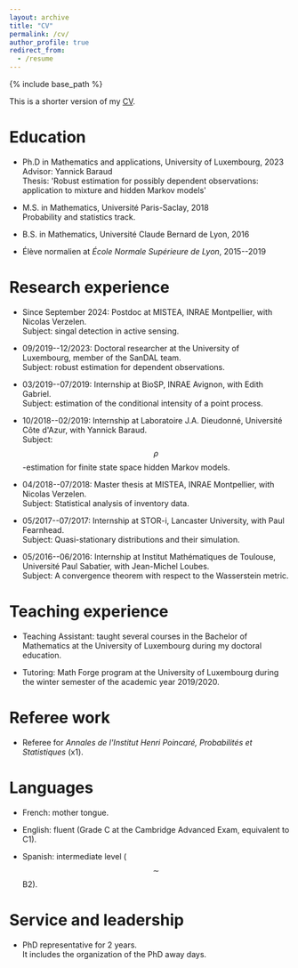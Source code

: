 ```yaml
---
layout: archive
title: "CV"
permalink: /cv/
author_profile: true
redirect_from:
  - /resume
---
```


{% include base_path %}

This is a shorter version of my [CV](/files/CV_LECESTRE.pdf).

Education
=====

* Ph.D in Mathematics and applications, University of Luxembourg, 2023\
  Advisor: Yannick Baraud\
  Thesis: 'Robust estimation for possibly dependent observations: application to mixture and hidden Markov models'
  
* M.S. in Mathematics, Université Paris-Saclay, 2018\
  Probability and statistics track.
  
* B.S. in Mathematics, Université Claude Bernard de Lyon, 2016
  
* Élève normalien at *École Normale Supérieure de Lyon*, 2015--2019

Research experience
=====

* Since September 2024: Postdoc at MISTEA, INRAE Montpellier, with Nicolas Verzelen.\
  Subject: singal detection in active sensing.
  
* 09/2019--12/2023: Doctoral researcher at the University of Luxembourg, member of the SanDAL team.\
  Subject: robust estimation for dependent observations.
  
* 03/2019--07/2019: Internship at BioSP, INRAE Avignon, with Edith Gabriel.\
  Subject: estimation of the conditional intensity of a point process.
  
* 10/2018--02/2019: Internship at Laboratoire J.A. Dieudonné, Université Côte d'Azur, with Yannick Baraud.\
  Subject: $$\rho$$-estimation for finite state space hidden Markov models.
  
* 04/2018--07/2018: Master thesis at MISTEA, INRAE Montpellier, with Nicolas Verzelen.\
  Subject: Statistical analysis of inventory data.
  
* 05/2017--07/2017: Internship at STOR-i, Lancaster University, with Paul Fearnhead.\
  Subject: Quasi-stationary distributions and their simulation.
  
* 05/2016--06/2016: Internship at Institut Mathématiques de Toulouse, Université Paul Sabatier, with Jean-Michel Loubes.\
  Subject: A convergence theorem with respect to the Wasserstein metric.

Teaching experience
=====

* Teaching Assistant: taught several courses in the Bachelor of Mathematics at the University of Luxembourg during my doctoral education.
  
* Tutoring: Math Forge program at the University of Luxembourg during the winter semester of the academic year 2019/2020.

Referee work
=====

* Referee for *Annales de l'Institut Henri Poincaré, Probabilités et Statistiques* (x1).
  
Languages
=====

* French: mother tongue.

* English: fluent (Grade C at the Cambridge Advanced Exam, equivalent to C1).

* Spanish: intermediate level ($$\sim$$ B2).

Service and leadership
=====

* PhD representative for 2 years.\
  It includes the organization of the PhD away days.
